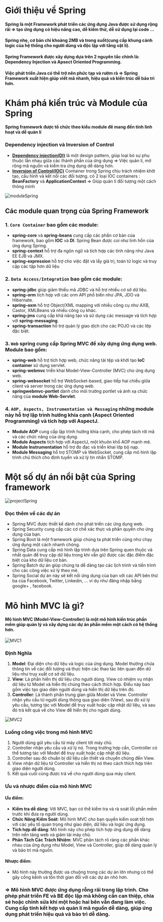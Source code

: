 # Giới thiệu về Spring
#### Spring là một Framework phát triển các ứng dụng Java được sử dụng rộng rãi => tạo ứng dụng có hiệu năng cao, dễ kiểm thử, dễ sử dụng lại code ...
#### Spring nhẹ, cơ bản chỉ khoảng 2MB và trong suốt(cung cấp khung cảnh logic của hệ thống cho người dùng và độc lập với tầng vật lí).
#### Spring Framework được xây dựng dựa trên 2 nguyên tắc chính là: **Dependency Injection** và **Apsect Oriented Programming**.
#### Việc phát triển Java có thể trở nên phức tạp và rườm rà => Spring Framework xuất hiện giúp viết mã nhanh, hiệu quả và kiến trúc dễ bảo trì hơn.

# Khám phá kiến trúc và Module của Spring
#### Spring framework được tổ chức theo kiểu module để mang đến tính linh hoạt và dễ quản lí

### Dependency injection và Inversion of Control
* **[Dependency injection(DI)](https://kungfutech.edu.vn/bai-viet/spring-boot/dependency-injection)** là một design pattern, giúp loại bỏ sự phụ thuộc lẫn nhau giữa các thành phần của ứng dụng => Việc quản lí, mở rộng mã nguồn và kiểm tra ứng dụng dễ dàng hơn.
* **[Inversion of Control(IOC)](https://kungfutech.edu.vn/bai-viet/spring-boot/nguyen-ly-ioc-trong-spring)** Container trong Spring chịu trách nhiệm khởi tạo, cấu hình và kết nối các đối tượng. có 2 loại IOC containers : **BeanFactory** và **ApplicationContext** => Giúp quản lí đối tượng một cách thông minh

![moduleSpring](https://docs.spring.io/spring-framework/docs/4.3.x/spring-framework-reference/html/images/spring-overview.png)

## Các module quan trọng của Spring Framework
### 1. `Core Container` bao gồm các module:
* **spring-core** và **spring-beans** cung cấp các phần cơ bản của framework, bao gồm **IOC** và **DI**. Spring Bean được coi như linh hồn của ứng dụng Spring.
* **spring-context** hỗ trợ đa ngôn ngữ và tích hợp các tính năng như Java EE EJB và JMX.
* **spring-expression** hỗ trợ cho việc đặt và lấy giá trị, toán tử logic và truy cập các tập hơn dữ liệu

### 2. `Data Access/Integration` bao gồm các module:
* **spring-jdbc** giúp giảm thiểu mã JDBC và hỗ trợ nhiều cơ sở dữ liệu.
* **spring-orm** tích hợp với các orm API phổ biến như JPA, JDO và Hibernate.
* **spring-oxm** hỗ trợ Object/XML mapping với nhiều công cụ như AXB, Castor, XMLBeans và nhiều công cụ khác.
* **spring-jms** cung cấp khả năng tạo và sử dụng các message và tích hợp với **spring-messaging**.
* **spring-transaction** hỗ trợ quản lý giao dịch cho các POJO và các lớp đặc biệt.

### 3. `Web` spring cung cấp Spring MVC để xây dựng ứng dụng web. Module bao gồm:
* **spring-web** hỗ trợ tích hợp web, chức năng tải tệp và khởi tạo **IoC container** sử dụng servlet.
* **spring-webmvc** triển khai Model-View-Controller (MVC) cho ứng dụng web.
* **spring-websocket** hỗ trợ WebSocket-based, giao tiếp hai chiều giữa client và server trong các ứng dụng web.
* **springwebmvc-portlet** dành cho môi trường portlet và ánh xạ chức năng của **module Web-Servlet**.

### 4. `AOP, Aspects, Instrumentation và Messaging` những module này hỗ trợ lập trình hướng khía cạnh (Aspect Oriented Programming) và tích hợp với AspectJ.
* **Module AOP** cung cấp lập trình hướng khía cạnh, cho phép tách rời mã và các chức năng của ứng dụng.
* **Module Aspects** tích hợp với AspectJ, một khuôn khổ AOP mạnh mẽ.
* **Module Instrumentation** hỗ trợ đo đạc và triển khai lớp bộ nạp.
* **Module Messaging** hỗ trợ STOMP và WebSocket, cung cấp mô hình lập trình chú thích cho định tuyến và xử lý tin nhắn STOMP.

# Một số dự án nổi bật của Spring framework

![projectSpring](https://th.bing.com/th/id/OIP.p81ENbNbw_JxKEKS5Zs1ogHaHP?pid=ImgDet&rs=1)

### Đọc thêm về các dự án
* Spring MVC được thiết kế dành cho phát triển các ứng dụng web.
* Spring Security cung cấp các cơ chế xác thực và phân quyền cho ứng dụng của bạn.
* Spring Boot là một framework giúp chúng ta phát triển cũng như chạy ứng dụng một cách nhanh chóng.
* Spring Data cung cấp mô hình lập trình dựa trên Spring quen thuộc và nhất quán để truy cập dữ liệu trong khi vẫn giữ được các đặc điểm đặc biệt của kho dữ liệu cơ bản.
* Spring Batch dự án giúp chúng ta dễ dàng tạo các lịch trình và tiến trình cho các công việc xử lý theo mẻ.
* Spring Social dự án này sẽ kết nối ứng dụng của bạn với các API bên thứ ba của Facebook, Twitter, Linkedin, ... ví dụ như đăng nhập bằng google+ , facebook.

# Mô hình MVC là gì?

#### Mô hình MVC (Model-View-Controller) là một mô hình kiến trúc phần mềm giúp quản lý và xây dựng các dự án phần mềm một cách có hệ thống hơn.
![MVC1](https://github-production-user-asset-6210df.s3.amazonaws.com/29374426/240156383-ccf4b629-2efb-48e7-ac73-30ef550bb7cb.png?X-Amz-Algorithm=AWS4-HMAC-SHA256&X-Amz-Credential=AKIAVCODYLSA53PQK4ZA%2F20240305%2Fus-east-1%2Fs3%2Faws4_request&X-Amz-Date=20240305T075341Z&X-Amz-Expires=300&X-Amz-Signature=83957b6ea7bec4eb5e6990f86120d3929c3bf167c378be762fa4619a64b793dc&X-Amz-SignedHeaders=host&actor_id=110462149&key_id=0&repo_id=466484258)

### Định Nghĩa
1. **Model**: Đại diện cho dữ liệu và logic của ứng dụng. Model thường chứa thông tin về các đối tượng và thực hiện các thao tác liên quan đến dữ liệu như truy xuất cơ sở dữ liệu.
2. **View**: Là phần hiển thị dữ liệu cho người dùng. View có nhiệm vụ nhận dữ liệu từ Model và hiển thị chúng theo cách thích hợp. Điều này bao gồm việc tạo giao diện người dùng và hiển thị dữ liệu trên đó.
3. **Controller**: Là thành phần trung gian giữa Model và View. Controller nhận yêu cầu từ người dùng thông qua giao diện (View), sau đó xử lý yêu cầu, tương tác với Model để truy xuất hoặc cập nhật dữ liệu, và sau đó trả kết quả về cho View để hiển thị cho người dùng.

![MVC2](https://github-production-user-asset-6210df.s3.amazonaws.com/29374426/240155544-4f3a0d22-eebe-49bd-bc32-9df03fe8ae6b.png?X-Amz-Algorithm=AWS4-HMAC-SHA256&X-Amz-Credential=AKIAVCODYLSA53PQK4ZA%2F20240305%2Fus-east-1%2Fs3%2Faws4_request&X-Amz-Date=20240305T080224Z&X-Amz-Expires=300&X-Amz-Signature=8cb422cfa3635a11859800372d532df8bf7b4c96379b3d9000525313d919b708&X-Amz-SignedHeaders=host&actor_id=110462149&key_id=0&repo_id=466484258)

### Luồng công việc trong mô hình MVC
1. Người dùng gửi yêu cầu từ máy client tới máy chủ.
2. Controller nhận yêu cầu và xử lý nó. Trong trường hợp cần, Controller có thể tương tác với Model để truy xuất hoặc cập nhật dữ liệu.
3. Controller sau đó chuẩn bị dữ liệu cần thiết và chuyển chúng đến View.
4. View nhận dữ liệu từ Controller và hiển thị nó theo cách thích hợp trên giao diện người dùng.
5. Kết quả cuối cùng được trả về cho người dùng qua máy client.

### Ưu và nhược điểm của mô hình MVC
#### Ưu điểm:
* **Kiểm tra dễ dàng**: Với MVC, bạn có thể kiểm tra và rà soát lỗi phần mềm trước khi đưa ra người dùng.
* **Chức Năng Kiểm Soát**: Mô hình MVC cho bạn quyền kiểm soát tốt hơn với các yếu tố quan trọng như giao diện, dữ liệu và logic ứng dụng.
* **Tích hợp dễ dàng**: Mô hình này cho phép tích hợp ứng dụng dễ dàng trên nền tảng web và giảm tải máy chủ.
* **Phân Tách Các Trách Nhiệm**: MVC phân tách rõ ràng các phần khác nhau của ứng dụng như Model, View và Controller, giúp dễ dàng quản lý và bảo trì mã nguồn.

#### Nhược điểm:
* Mô hình này thường được ưa chuộng trong các dự án lớn nhưng có thể gây cồng kềnh và tốn thời gian đối với các dự án nhỏ hơn.

### => Mô hình MVC được ứng dụng rỗng rãi trong lập trình. Cho phép phát triển FE và BE độc lập mà không cần can thiệp, chia sẻ hoặc chỉnh sửa khi một hoặc hai bên vẫn đang làm việc. Cung cấp tính kết hợp và quản lí mã nguồn dễ dàng, giúp ứng dụng phát triển hiệu quả và bảo trì dễ dàng.